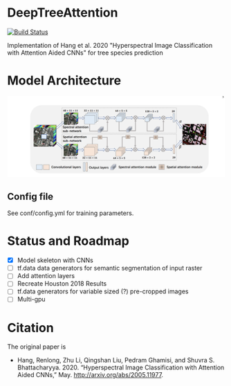 # DeepTreeAttention
[![Build Status](https://travis-ci.org/weecology/DeepTreeAttention.svg?branch=master)](https://travis-ci.org/weecology/DeepTreeAttention)

Implementation of Hang et al. 2020 "Hyperspectral Image Classification with Attention Aided CNNs" for tree species prediction 

# Model Architecture

![](www/model.png)

## Config file

See conf/config.yml for training parameters.

# Status and Roadmap

- [x] Model skeleton with CNNs
- [ ] tf.data data generators for semantic segmentation of input raster
- [ ] Add attention layers
- [ ] Recreate Houston 2018 Results
- [ ] tf.data generators for variable sized (?) pre-cropped images
- [ ] Multi-gpu

# Citation

The original paper is 

* Hang, Renlong, Zhu Li, Qingshan Liu, Pedram Ghamisi, and Shuvra S. Bhattacharyya. 2020. “Hyperspectral Image Classification with Attention Aided CNNs,” May. http://arxiv.org/abs/2005.11977.
 

